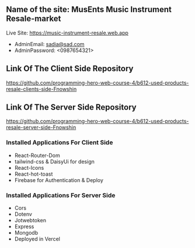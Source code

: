 ## Name of the site: MusEnts Music Instrument Resale-market

Live Site: https://music-instrument-resale.web.app

* AdminEmail: <sadia@sad.com>
* AdminPassword: <0987654321>

## Link Of The Client Side Repository 
https://github.com/programming-hero-web-course-4/b612-used-products-resale-clients-side-Fnowshin

## Link Of The Server Side Repository 
https://github.com/programming-hero-web-course-4/b612-used-products-resale-server-side-Fnowshin

### Installed Applications For Client Side

 * React-Router-Dom
 * tailwind-css & DaisyUi for design
 * React-Icons
 * React-hot-toast
 * Firebase for Authentication & Deploy 

### Installed Applications For Server Side

* Cors
* Dotenv
* Jotwebtoken
* Express
* Mongodb
* Deployed in Vercel